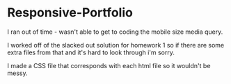 # Responsive-Portfolio

I ran out of time - wasn't able to get to coding the mobile size media query.

I worked off of the slacked out solution for homework 1 so if there are some extra files from that and it's hard to look through i'm sorry. 

I made a CSS file that corresponds with each html file so it wouldn't be messy. 